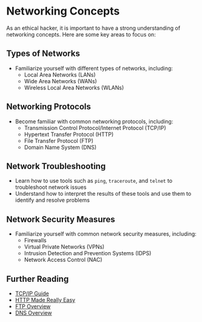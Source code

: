 # Networking Concepts

As an ethical hacker, it is important to have a strong understanding of networking concepts. Here are some key areas to focus on:

## Types of Networks

- Familiarize yourself with different types of networks, including:
  - Local Area Networks (LANs)
  - Wide Area Networks (WANs)
  - Wireless Local Area Networks (WLANs)

## Networking Protocols

- Become familiar with common networking protocols, including:
  - Transmission Control Protocol/Internet Protocol (TCP/IP)
  - Hypertext Transfer Protocol (HTTP)
  - File Transfer Protocol (FTP)
  - Domain Name System (DNS)

## Network Troubleshooting

- Learn how to use tools such as `ping`, `traceroute`, and `telnet` to troubleshoot network issues
- Understand how to interpret the results of these tools and use them to identify and resolve problems

## Network Security Measures

- Familiarize yourself with common network security measures, including:
  - Firewalls
  - Virtual Private Networks (VPNs)
  - Intrusion Detection and Prevention Systems (IDPS)
  - Network Access Control (NAC)

## Further Reading

- [TCP/IP Guide](http://www.tcpipguide.com/)
- [HTTP Made Really Easy](http://www.jmarshall.com/easy/http/)
- [FTP Overview](https://tools.ietf.org/html/rfc959)
- [DNS Overview](https://tools.ietf.org/html/rfc1034)
